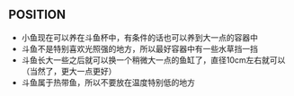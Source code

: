 ## POSITION

* 小鱼现在可以养在斗鱼杯中，有条件的话也可以养到大一点的容器中
* 斗鱼不是特别喜欢光照强的地方，所以最好容器中有一些水草挡一挡
* 斗鱼长大一些之后就可以换一个稍微大一点的鱼缸了，直径10cm左右就可以（当然了，更大一点更好）
* 斗鱼属于热带鱼，所以不要放在温度特别低的地方
